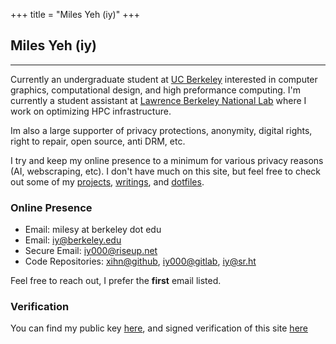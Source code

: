 +++
title = "Miles Yeh (iy)"
+++

## Miles Yeh (iy)

---

Currently an undergraduate student at [UC Berkeley](https://eecs.berkeley.edu/cs/) interested in computer graphics, computational design, and high preformance computing. I'm currently a student assistant at [Lawrence Berkeley National Lab](https://www.lbl.gov/) where I work on optimizing HPC infrastructure. 


Im also a large supporter of privacy protections, anonymity, digital rights, right to repair, open source, anti DRM, etc.


I try and keep my online presence to a minimum for various privacy reasons (AI, webscraping, etc). I don't have much on this site, but feel free to check out some of my [projects](/projects/), [writings](/writings/), and [dotfiles](https://github.com/xihn). 


<!-- 

> *"Useless blockquote"* 


Discover additional content:

- With Subitems
  - With Subsubitems
  - [Example Page](./about)
- this list is just the content of `content/_index.md`, the tests are shamelessly stolen from [no style, please!](https://www.getzola.org/themes/no-style-please/)

--->

### Online Presence
- Email: milesy at berkeley dot edu
- Email: [iy@berkeley.edu](mailto:iy@berkeley.edu)
- Secure Email: [iy000@riseup.net](mailto:iy000@riseup.net)
- Code Repositories: [xihn@github](https://github.com/xihn), [iy000@gitlab](https://gitlab.com/iy000), [iy@sr.ht](https://meta.sr.ht/profile)

Feel free to reach out, I prefer the **first** email listed.



### Verification

You can find my public key [here](https://raw.githubusercontent.com/xihn/static/refs/heads/main/static/publickey.asc), and signed verification of this site [here](https://raw.githubusercontent.com/xihn/static/refs/heads/main/static/siteownership.txt)